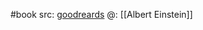 #book 
src: [goodreards](https://www.goodreads.com/author/show/9810.Albert_Einstein) 
@: [[Albert Einstein]] 

